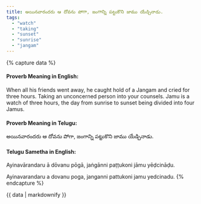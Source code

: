```yaml
---
title: అయినవారందరు ఆ దోవను పోగా, జంగాన్ని పట్టుకొని జాము యేడ్చినాడు.
tags:
  - "watch"
  - "taking"
  - "sunset"
  - "sunrise"
  - "jangam"
---
```


{% capture data %}
#### Proverb Meaning in English:
When all his friends went away, he caught hold of a Jangam and cried for three hours.
Taking an unconcerned person into your counsels.
Jamu is a watch of three hours, the day from sunrise to sunset being divided into four Jamus.

#### Proverb Meaning in Telugu:
అయినవారందరు ఆ దోవను పోగా, జంగాన్ని పట్టుకొని జాము యేడ్చినాడు.

#### Telugu Sametha in English:
Ayinavārandaru ā dōvanu pōgā, jaṅgānni paṭṭukoni jāmu yēḍcināḍu.

Ayinavarandaru a dovanu poga, janganni pattukoni jamu yedcinadu.
{% endcapture %}

{{ data | markdownify }}

